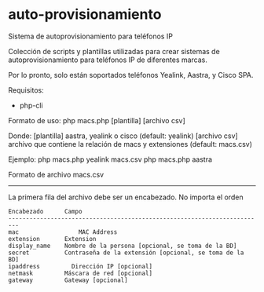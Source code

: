 # auto-provisionamiento
Sistema de autoprovisionamiento para teléfonos IP

Colección de scripts y plantillas utilizadas para crear sistemas de autoprovisionamiento para teléfonos IP de diferentes marcas.

Por lo pronto, solo están soportados teléfonos Yealink, Aastra, y Cisco SPA.

Requisitos:
  - php-cli

Formato de uso:
	php macs.php [plantilla] [archivo csv]

Donde:
	[plantilla]		aastra, yealink o cisco (default: yealink)
	[archivo csv]	archivo que contiene la relación de macs y extensiones (default: macs.csv)

Ejemplo:
	php macs.php yealink macs.csv
	php macs.php aastra 


Formato de archivo macs.csv
*******************************
La primera fila del archivo debe ser un encabezado. No importa el orden

	Encabezado		Campo
	-------------------------------------------------------------------------
	mac 		    	MAC Address
	extension	  	Extension
	display_name	Nombre de la persona [opcional, se toma de la BD]
	secret		  	Contraseña de la extensión [opcional, se toma de la BD]
	ipaddress		  Dirección IP [opcional]
	netmask		  	Máscara de red [opcional]
	gateway	  		Gateway [opcional]	
  
